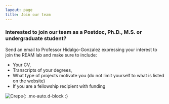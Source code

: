 ```yaml
---
layout: page
title: Join our team
---
```


### Interested to join our team as a Postdoc, Ph.D., M.S. or undergraduate student? 


Send an email to Professor Hidalgo-Gonzalez expressing your interest to join the REAM lab and make sure to include:
 - Your CV, 
 - Transcripts of your degrees, 
 - What type of projects motivate you (do not limit yourself to what is listed on the website)
 - If you are a fellowship recipient with funding


![Crepe](https://media.giphy.com/media/3oKIPz6FWhfMAOsZAk/giphy.gif){: .mx-auto.d-block :}
